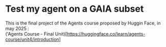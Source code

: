 # Test my agent on a GAIA subset

This is the final project of the Agents course proposed by Huggin Face, in may 2025 :  
('Agents Course - Final Unit)[https://huggingface.co/learn/agents-course/unit4/introduction]
